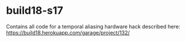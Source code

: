 # build18-s17
Contains all code for a temporal aliasing hardware hack described here: https://build18.herokuapp.com/garage/project/132/
